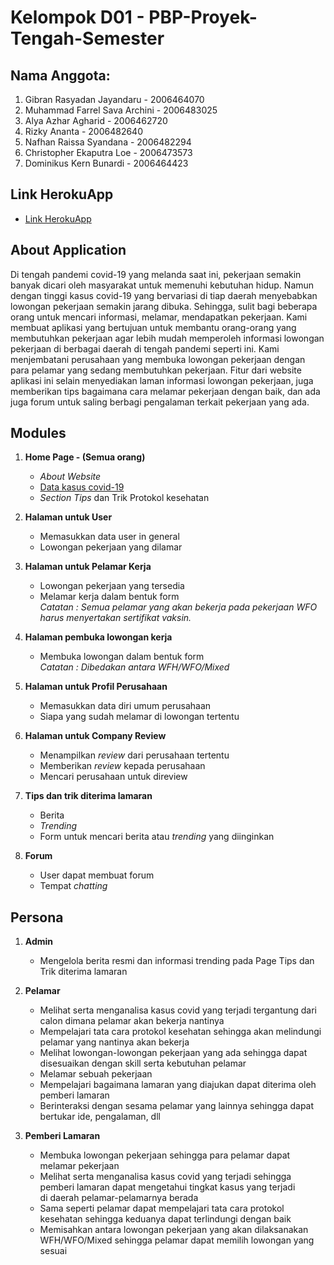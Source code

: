 # Kelompok D01 - PBP-Proyek-Tengah-Semester  

## Nama Anggota:  
  
1. Gibran Rasyadan Jayandaru        -   2006464070  
2. Muhammad Farrel Sava Archini     -   2006483025  
3. Alya Azhar Agharid               -   2006462720 
4. Rizky Ananta                     -   2006482640  
5. Nafhan Raissa Syandana           -   2006482294  
6. Christopher Ekaputra Loe         -   2006473573  
7. Dominikus Kern Bunardi           -   2006464423  

## Link HerokuApp  
- [Link HerokuApp](https://web-d01.herokuapp.com/)  

## About Application  

Di tengah pandemi covid-19 yang melanda saat ini, pekerjaan semakin banyak dicari oleh masyarakat untuk memenuhi kebutuhan hidup. Namun dengan tinggi kasus covid-19 yang bervariasi di tiap daerah menyebabkan lowongan pekerjaan semakin jarang dibuka. Sehingga, sulit bagi beberapa orang untuk mencari informasi, melamar, mendapatkan pekerjaan. Kami membuat aplikasi yang bertujuan untuk membantu orang-orang yang membutuhkan pekerjaan agar lebih mudah memperoleh informasi lowongan pekerjaan di berbagai daerah di tengah pandemi seperti ini. Kami menjembatani perusahaan yang membuka lowongan pekerjaan dengan para pelamar yang sedang membutuhkan pekerjaan. Fitur dari website aplikasi ini selain menyediakan laman informasi lowongan pekerjaan, juga memberikan tips bagaimana cara melamar pekerjaan dengan baik, dan ada juga forum untuk saling berbagi pengalaman terkait pekerjaan yang ada.  

## Modules  

1. **Home Page - (Semua orang)**  
    - _About Website_  
    - [Data kasus covid-19](https://kawalcorona.com/api/)  
    - _Section Tips_ dan Trik Protokol kesehatan  
    
2. **Halaman untuk User**  
    - Memasukkan data user in general  
    - Lowongan pekerjaan yang dilamar  
    
3. **Halaman untuk Pelamar Kerja**  
    - Lowongan pekerjaan yang tersedia  
    - Melamar kerja dalam bentuk form  
     _Catatan : Semua pelamar yang akan bekerja pada pekerjaan WFO harus menyertakan sertifikat vaksin._  
     
4. **Halaman pembuka lowongan kerja**  
    - Membuka lowongan dalam bentuk form  
     _Catatan : Dibedakan antara WFH/WFO/Mixed_

5. **Halaman untuk Profil Perusahaan**  
    - Memasukkan data diri umum perusahaan  
    - Siapa yang sudah melamar di lowongan tertentu  

6. **Halaman untuk Company Review**  
    - Menampilkan _review_ dari perusahaan tertentu  
    - Memberikan _review_ kepada perusahaan  
    - Mencari perusahaan untuk direview  

7. **Tips dan trik diterima lamaran**  
    - Berita  
    - _Trending_  
    - Form untuk mencari berita atau _trending_ yang diinginkan  

8. **Forum**  
    - User dapat membuat forum  
    - Tempat _chatting_  

## Persona  

1. **Admin**  
    - Mengelola berita resmi dan informasi trending pada Page Tips dan Trik diterima lamaran  

2. **Pelamar**  
    - Melihat serta menganalisa kasus covid yang terjadi tergantung dari calon dimana pelamar akan bekerja nantinya  
    - Mempelajari tata cara protokol kesehatan sehingga akan melindungi pelamar yang nantinya akan bekerja  
    - Melihat lowongan-lowongan pekerjaan yang ada sehingga dapat disesuaikan dengan skill serta kebutuhan pelamar  
    - Melamar sebuah pekerjaan  
    - Mempelajari bagaimana lamaran yang diajukan dapat diterima oleh pemberi lamaran  
    - Berinteraksi dengan sesama pelamar yang lainnya sehingga dapat bertukar ide, pengalaman, dll  

3. **Pemberi Lamaran**  
    - Membuka lowongan pekerjaan sehingga para pelamar dapat melamar pekerjaan  
    - Melihat serta menganalisa kasus covid yang terjadi sehingga pemberi lamaran dapat mengetahui tingkat kasus yang terjadi  
      di daerah pelamar-pelamarnya berada  
    - Sama seperti pelamar dapat mempelajari tata cara protokol kesehatan sehingga keduanya dapat terlindungi dengan baik  
    - Memisahkan antara lowongan pekerjaan yang akan dilaksanakan WFH/WFO/Mixed sehingga pelamar dapat memilih lowongan yang sesuai  
